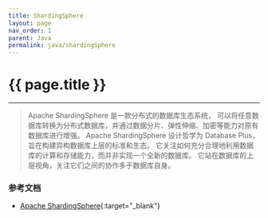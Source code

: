 ```yaml
---
title: ShardingSphere
layout: page
nav_order: 1
parent: Java
permalink: java/shardingSphere
---
```


# {{ page.title }}  

--- 
> Apache ShardingSphere 是一款分布式的数据库生态系统， 可以将任意数据库转换为分布式数据库，并通过数据分片、弹性伸缩、加密等能力对原有数据库进行增强。
Apache ShardingSphere 设计哲学为 Database Plus，旨在构建异构数据库上层的标准和生态。 它关注如何充分合理地利用数据库的计算和存储能力，而并非实现一个全新的数据库。 它站在数据库的上层视角，关注它们之间的协作多于数据库自身。

### 参考文档
+ [Apache ShardingSphere](https://shardingsphere.apache.org/document/current/cn/overview/){:target="_blank"}
